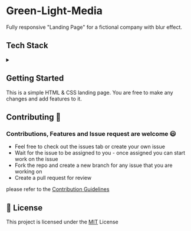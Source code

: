 # Green-Light-Media
Fully responsive "Landing Page" for a fictional company with blur effect.

## Tech Stack
<details>
<summary></summary>
<br>
  
* Html
* Css
</details>

## Getting Started

This is a simple HTML & CSS landing page. You are free to make any changes and add features to it. 

## Contributing 🔨

### Contributions, Features and Issue request are welcome 😃

* Feel free to check out the issues tab or create your own issue
* Wait for the issue to be assigned to you - once assigned you can start work on the issue
* Fork the repo and create a new branch for any issue that you are working on
* Create a pull request for review

please refer to the [Contribution Guidelines](CONTRIBUTING.md)

## 📄	License
This project is licensed under the [MIT](LICENSE) License
